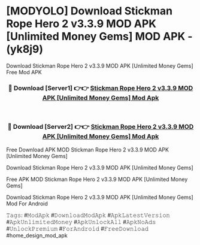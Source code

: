 # [MODYOLO] Download Stickman Rope Hero 2 v3.3.9 MOD APK [Unlimited Money Gems] MOD APK - (yk8j9)
Download Stickman Rope Hero 2 v3.3.9 MOD APK [Unlimited Money Gems] Free Mod APK

<div align="center">
<h3>🔴 Download [Server1] 👉👉 <a href="https://apk-comot.site?title=Stickman_Rope_Hero_2_v3.3.9_MOD_APK_[Unlimited_Money_Gems]">Stickman Rope Hero 2 v3.3.9 MOD APK [Unlimited Money Gems] Mod Apk</a></h3><br>

<h3>🔴 Download [Server2] 👉👉 <a href="https://apk-comot.site?title=Stickman_Rope_Hero_2_v3.3.9_MOD_APK_[Unlimited_Money_Gems]">Stickman Rope Hero 2 v3.3.9 MOD APK [Unlimited Money Gems] Mod Apk</a></h3>
</div>


Free Download APK MOD Stickman Rope Hero 2 v3.3.9 MOD APK [Unlimited Money Gems]

Download Stickman Rope Hero 2 v3.3.9 MOD APK [Unlimited Money Gems] 

Free APK MOD Stickman Rope Hero 2 v3.3.9 MOD APK [Unlimited Money Gems] 

Download Stickman Rope Hero 2 v3.3.9 MOD APK [Unlimited Money Gems] Mod For Android

𝚃𝚊𝚐𝚜: #𝙼𝚘𝚍𝙰𝚙𝚔 #𝙳𝚘𝚠𝚗𝚕𝚘𝚊𝚍𝙼𝚘𝚍𝙰𝚙𝚔 #𝙰𝚙𝚔𝙻𝚊𝚝𝚎𝚜𝚝𝚅𝚎𝚛𝚜𝚒𝚘𝚗 #𝙰𝚙𝚔𝚄𝚗𝚕𝚒𝚖𝚒𝚝𝚎𝚍𝙼𝚘𝚗𝚎𝚢 #𝙰𝚙𝚔𝚄𝚗𝚕𝚘𝚌𝚔𝙰𝚕𝚕 #𝙰𝚙𝚔𝙽𝚘𝙰𝚍𝚜 #𝚄𝚗𝚕𝚘𝚌𝚔𝙿𝚛𝚎𝚖𝚒𝚞𝚖 #𝙵𝚘𝚛𝙰𝚗𝚍𝚛𝚘𝚒𝚍 #𝙵𝚛𝚎𝚎𝙳𝚘𝚠𝚗𝚕𝚘𝚊𝚍 #home_design_mod_apk